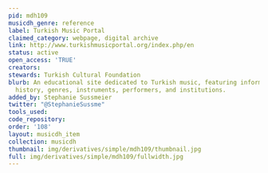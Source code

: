 ```yaml
---
pid: mdh109
musicdh_genre: reference
label: Turkish Music Portal
claimed_category: webpage, digital archive
link: http://www.turkishmusicportal.org/index.php/en
status: active
open_access: 'TRUE'
creators:
stewards: Turkish Cultural Foundation
blurb: An educational site dedicated to Turkish music, featuring information on its
  history, genres, instruments, performers, and institutions.
added_by: Stephanie Sussmeier
twitter: "@StephanieSussme"
tools_used:
code_repository:
order: '108'
layout: musicdh_item
collection: musicdh
thumbnail: img/derivatives/simple/mdh109/thumbnail.jpg
full: img/derivatives/simple/mdh109/fullwidth.jpg
---
```

